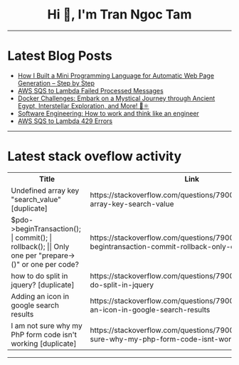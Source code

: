 <h1 align="center">Hi 👋, I'm Tran Ngoc Tam</h1>

---

# Latest Blog Posts 
<!-- BLOG-POST-LIST:START -->
- [How I Built a Mini Programming Language for Automatic Web Page Generation – Step by Step](https://dev.to/mrldv/how-i-built-a-mini-programming-language-for-automatic-web-page-generation-step-by-step-5g6h)
- [AWS SQS to Lambda Failed Processed Messages](https://dev.to/macandersonuche/aws-sqs-to-lambda-failed-processed-messages-48d2)
- [Docker Challenges: Embark on a Mystical Journey through Ancient Egypt, Interstellar Exploration, and More! 🚀⚛️](https://dev.to/labex/docker-challenges-embark-on-a-mystical-journey-through-ancient-egypt-interstellar-exploration-and-more-1gma)
- [Software Engineering: How to work and think like an engineer](https://dev.to/bcostaaa01/software-engineering-how-to-work-and-think-like-an-engineer-4p4o)
- [AWS SQS to Lambda 429 Errors](https://dev.to/macandersonuche/aws-sqs-to-lambda-429-errors-4cid)
<!-- BLOG-POST-LIST:END -->

---

# Latest stack oveflow activity
<table>
  <tr><th>Title</th><th>Link</th></tr>
  <!-- STACKOVERFLOW:START --><tr><td>Undefined array key &quot;search_value&quot; [duplicate]</td><td>https://stackoverflow.com/questions/79000311/undefined-array-key-search-value</td></tr><tr><td>$pdo-&gt;beginTransaction&lpar;&rpar;; | commit&lpar;&rpar;; | rollback&lpar;&rpar;; || Only one per &quot;prepare-&gt;&lpar;&rpar;&quot; or one per code?</td><td>https://stackoverflow.com/questions/79000128/pdo-begintransaction-commit-rollback-only-one-per-prepare</td></tr><tr><td>how to do split in jquery? [duplicate]</td><td>https://stackoverflow.com/questions/79000127/how-to-do-split-in-jquery</td></tr><tr><td>Adding an icon in google search results</td><td>https://stackoverflow.com/questions/79000107/adding-an-icon-in-google-search-results</td></tr><tr><td>I am not sure why my PhP form code isn&#39;t working [duplicate]</td><td>https://stackoverflow.com/questions/79000080/i-am-not-sure-why-my-php-form-code-isnt-working</td></tr><!-- STACKOVERFLOW:END -->
</table>

---


